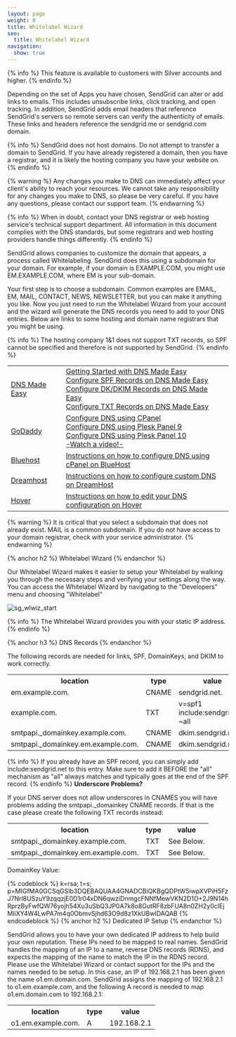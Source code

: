 ```yaml
---
layout: page
weight: 0
title: Whitelabel Wizard
seo:
  title: Whitelabel Wizard
navigation:
  show: true
---
```


{% info %}
This feature is available to customers with Silver accounts and higher.
{% endinfo %}

Depending on the set of Apps you have chosen, SendGrid can alter or add links to emails. This includes unsubscribe links, click tracking, and open tracking. In addition, SendGrid adds email headers that reference SendGrid's servers so remote servers can verify the authenticity of emails. These links and headers reference the sendgrid.me or sendgrid.com domain.

{% info %}
SendGrid does not host domains. Do not attempt to transfer a domain to SendGrid. If you have already registered a domain, then you have a registrar, and it is likely the hosting company you have your website on.
{% endinfo %}

{% warning %}
Any changes you make to DNS can immediately affect your client's ability to reach your resources. We cannot take any responsibility for any changes you make to DNS, so please be very careful. If you have any questions, please contact our support team.
{% endwarning %}

{% info %}
When in doubt, contact your DNS registrar or web hosting service's technical support department. All information in this document complies with the DNS standards, but some registrars and web hosting providers handle things differently.
{% endinfo %}

SendGrid allows companies to customize the domain that appears, a process called Whitelabeling. SendGrid does this using a subdomain for your domain. For example, if your domain is EXAMPLE.COM, you might use EM.EXAMPLE.COM, where EM is your sub-domain.

Your first step is to choose a subdomain. Common examples are EMAIL, EM, MAIL, CONTACT, NEWS, NEWSLETTER, but you can make it anything you like. Now you just need to run the Whitelabel Wizard from your account and the wizard will generate the DNS records you need to add to your DNS entries. Below are links to some hosting and domain name registrars that you might be using.

{% info %}
The hosting company 1&1 does not support TXT records, so SPF cannot be specified and therefore is not supported by SendGrid.
{% endinfo %}

<table class="table table-bordered table-striped">
   <tbody>
      <tr>
        <td>
          <a href="http://www.dnsmadeeasy.com">DNS Made Easy</a>
        </td>
        <td>
          <a href="http://www.youtube.com/watch?v=hZ1bKYC3gWA=c4-overview-vl=PL2DD16B8270E9D3A0">Getting Started with DNS Made Easy</a>
          <br>
          <a href="http://help.dnsmadeeasy.com/records/spf-record/">Configure SPF Records on DNS Made Easy</a>
          <br>
          <a href="http://help.dnsmadeeasy.com/spry_menu/domainkeys-identified-mail-dkim-record/">Configure DK/DKIM Records on DNS Made Easy</a>
          <br>
          <a href="http://help.dnsmadeeasy.com/records/txt-record/">Configure TXT Records on DNS Made Easy</a>
        </td>
        <tr>
          <td>
            <a href="http://www.godaddy.com">GoDaddy</a>
          </td>
          <td>
            <a href="http://support.godaddy.com/help/4597/setup-dns-using-cpanel">Configure DNS using CPanel</a>
            <br>
            <a href="http://support.godaddy.com/help/198/setting-up-dns-with-your-parallels-plesk-panel-9-server-and-domain-with-us">Configure DNS using Plesk Panel 9</a>
            <br>
            <a href="http://support.godaddy.com/help/6891/setting-up-dns-with-your-parallels-plesk-panel-10-server-and-domain-with-us">Configure DNS using Plesk Panel 10</a>
            <br>
            <a href="http://screencast.com/t/tip4j5ce6b">-Watch a video!-</a>
          </td>
        </tr>
        <tr>
          <td>
            <a href="http://www.bluehost.com">Bluehost</a>
          </td>
          <td>
            <a href="https://my.bluehost.com/cgi/help/559">Instructions on how to configure DNS using cPanel on BlueHost</a>
          </td>
        </tr>
        <tr>
          <td>
            <a href="http://www.dreamhost.com">Dreamhost</a>
          </td>
          <td>
            <a href="http://wiki.dreamhost.com/Custom_DNS">Instructions on how to configure custom DNS on DreamHost</a>
          </td>
        </tr>
        <tr>
          <td>
            <a href="http://www.hover.com">Hover</a>
          </td>
          <td>
            <a href="https://www.hover.com/help/edit-dns-records-cname-mx-txt-and-srv">Instructions on how to edit your DNS configuration on Hover</a>
          </td>
        </tr>
      </tr>
   </tbody>
</table>

{% warning %}
It is critical that you select a subdomain that does not already exist. MAIL is a common subdomain. If you do not have access to your domain registrar, check with your service administrator.
{% endwarning %}

{% anchor h2 %}
Whitelabel Wizard
{% endanchor %}

Our Whitelabel Wizard makes it easier to setup your Whitelabel by walking you through the necessary steps and verifying your settings along the way. You can access the Whitelabel Wizard by navigating to the "Developers" menu and choosing "Whitelabel"

![]({{root_url}}/images/whitelabel_1.png "sg_wlwiz_start")

{% info %}
The Whitelabel Wizard provides you with your static IP address.
{% endinfo %}

{% anchor h3 %}
DNS Records
{% endanchor %}

The following records are needed for links, SPF, DomainKeys, and DKIM to work correctly.

<table class="table table-bordered table-striped">
   <tbody>
      <tr>
         <th>location</th>
         <th>type</th>
         <th>value</th>
      </tr>
      <tr>
         <td>em.example.com.</td>
         <td>CNAME</td>
         <td>sendgrid.net.</td>
      </tr>
      <tr>
         <td>example.com.</td>
         <td>TXT</td>
         <td>v=spf1 include:sendgrid.net ~all</td>
      </tr>
      <tr>
         <td>smtpapi._domainkey.example.com.</td>
         <td>CNAME</td>
         <td>dkim.sendgrid.net.</td>
      </tr>
      <tr>
         <td>smtpapi._domainkey.em.example.com.</td>
         <td>CNAME</td>
         <td>dkim.sendgrid.net.</td>
      </tr>
   </tbody>
</table>

{% info %}
If you already have an SPF record, you can simply add include:sendgrid.net to this entry. Make sure to add it BEFORE the "all" mechanism as "all" always matches and typically goes at the end of the SPF record.
{% endinfo %}
**Underscore Problems?**

If your DNS server does not allow underscores in CNAMES you will have problems adding the smtpapi._domainkey CNAME records. If that is the case please create the following TXT records instead:

<table class="table table-bordered table-striped">
   <tbody>
      <tr>
         <th>location</th>
         <th>type</th>
         <th>value</th>
      </tr>
      <tr>
         <td>smtpapi._domainkey.example.com.</td>
         <td>TXT</td>
         <td>See Below.</td>
      </tr>
      <tr>
         <td>smtpapi._domainkey.em.example.com.</td>
         <td>TXT</td>
         <td>See Below.</td>
      </tr>
   </tbody>
</table>

DomainKey Value:

{% codeblock %} k=rsa; t=s; p=MIGfMA0GCSqGSIb3DQEBAQUAA4GNADCBiQKBgQDPtW5iwpXVPiH5FzJ7Nrl8USzuY9zqqzjE0D1r04xDN6qwziDnmgcFNNfMewVKN2D1O+2J9N14hRprzByFwfQW76yojh54Xu3uSbQ3JP0A7k8o8GutRF8zbFUA8n0ZH2y0cIEjMliXY4W4LwPA7m4q0ObmvSjhd63O9d8z1XkUBwIDAQAB {% endcodeblock %}
{% anchor h2 %}
Dedicated IP Setup
{% endanchor %}

SendGrid allows you to have your own dedicated IP address to help build your own reputation. These IPs need to be mapped to real names. SendGrid handles the mapping of an IP to a name, reverse DNS records (RDNS), and expects the mapping of the name to match the IP in the RDNS record. Please use the Whitelabel Wizard or contact support for the IPs and the names needed to be setup. In this case, an IP of 192.168.2.1 has been given the name o1.em.domain.com. SendGrid assigns the mapping of 192.168.2.1 to o1.em.example.com, and the following A record is needed to map o1.em.domain.com to 192.168.2.1:

<table class="table table-bordered table-striped">
   <tbody>
      <tr>
         <th>location</th>
         <th>type</th>
         <th>value</th>
      </tr>
      <tr>
         <td>o1.em.example.com.</td>
         <td>A</td>
         <td>192.168.2.1</td>
      </tr>
   </tbody>
</table>
